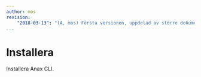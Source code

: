 ```yaml
---
author: mos
revision:
    "2018-03-13": "(A, mos) Första versionen, uppdelad av större dokument."
...
```

Installera
==================================

Installera Anax CLI.

